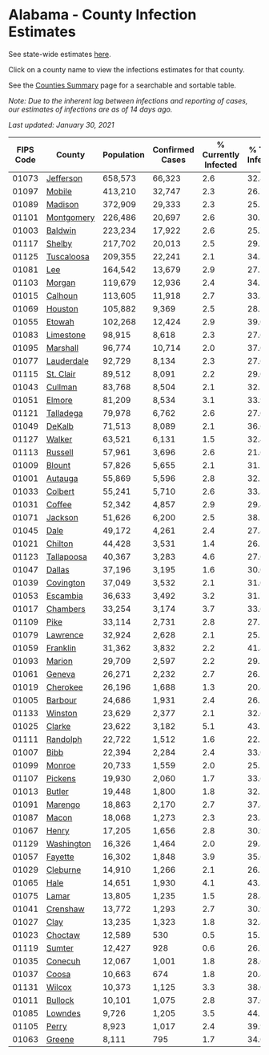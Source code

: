 # Alabama - County Infection Estimates

See state-wide estimates [here](/infections/us-al).

Click on a county name to view the infections estimates for that county.

See the [Counties Summary](/infections/summary-counties) page for a searchable and sortable table.

*Note: Due to the inherent lag between infections and reporting of cases, our estimates of infections are as of 14 days ago.*

*Last updated: January 30, 2021*

|   FIPS Code |                   County |   Population |   Confirmed Cases |   % Currently Infected |   % Total Infected |
|-------------|--------------------------|--------------|-------------------|------------------------|--------------------|
|       01073 |   [Jefferson](jefferson) |      658,573 |            66,323 |                    2.6 |               32.8 |
|       01097 |         [Mobile](mobile) |      413,210 |            32,747 |                    2.3 |               26.7 |
|       01089 |       [Madison](madison) |      372,909 |            29,333 |                    2.3 |               25.1 |
|       01101 | [Montgomery](montgomery) |      226,486 |            20,697 |                    2.6 |               30.7 |
|       01003 |       [Baldwin](baldwin) |      223,234 |            17,922 |                    2.6 |               25.7 |
|       01117 |         [Shelby](shelby) |      217,702 |            20,013 |                    2.5 |               29.7 |
|       01125 | [Tuscaloosa](tuscaloosa) |      209,355 |            22,241 |                    2.1 |               34.3 |
|       01081 |               [Lee](lee) |      164,542 |            13,679 |                    2.9 |               27.7 |
|       01103 |         [Morgan](morgan) |      119,679 |            12,936 |                    2.4 |               34.7 |
|       01015 |       [Calhoun](calhoun) |      113,605 |            11,918 |                    2.7 |               33.3 |
|       01069 |       [Houston](houston) |      105,882 |             9,369 |                    2.5 |               28.1 |
|       01055 |         [Etowah](etowah) |      102,268 |            12,424 |                    2.9 |               39.0 |
|       01083 |   [Limestone](limestone) |       98,915 |             8,618 |                    2.3 |               27.6 |
|       01095 |     [Marshall](marshall) |       96,774 |            10,714 |                    2.0 |               37.0 |
|       01077 | [Lauderdale](lauderdale) |       92,729 |             8,134 |                    2.3 |               27.6 |
|       01115 |   [St. Clair](st.-clair) |       89,512 |             8,091 |                    2.2 |               29.0 |
|       01043 |       [Cullman](cullman) |       83,768 |             8,504 |                    2.1 |               32.2 |
|       01051 |         [Elmore](elmore) |       81,209 |             8,534 |                    3.1 |               33.9 |
|       01121 |   [Talladega](talladega) |       79,978 |             6,762 |                    2.6 |               27.0 |
|       01049 |         [DeKalb](dekalb) |       71,513 |             8,089 |                    2.1 |               36.6 |
|       01127 |         [Walker](walker) |       63,521 |             6,131 |                    1.5 |               32.4 |
|       01113 |       [Russell](russell) |       57,961 |             3,696 |                    2.6 |               21.6 |
|       01009 |         [Blount](blount) |       57,826 |             5,655 |                    2.1 |               31.2 |
|       01001 |       [Autauga](autauga) |       55,869 |             5,596 |                    2.8 |               32.2 |
|       01033 |       [Colbert](colbert) |       55,241 |             5,710 |                    2.6 |               33.3 |
|       01031 |         [Coffee](coffee) |       52,342 |             4,857 |                    2.9 |               29.4 |
|       01071 |       [Jackson](jackson) |       51,626 |             6,200 |                    2.5 |               38.1 |
|       01045 |             [Dale](dale) |       49,172 |             4,261 |                    2.4 |               27.8 |
|       01021 |       [Chilton](chilton) |       44,428 |             3,531 |                    1.4 |               26.5 |
|       01123 | [Tallapoosa](tallapoosa) |       40,367 |             3,283 |                    4.6 |               27.6 |
|       01047 |         [Dallas](dallas) |       37,196 |             3,195 |                    1.6 |               30.0 |
|       01039 |   [Covington](covington) |       37,049 |             3,532 |                    2.1 |               31.0 |
|       01053 |     [Escambia](escambia) |       36,633 |             3,492 |                    3.2 |               31.7 |
|       01017 |     [Chambers](chambers) |       33,254 |             3,174 |                    3.7 |               33.6 |
|       01109 |             [Pike](pike) |       33,114 |             2,731 |                    2.8 |               27.5 |
|       01079 |     [Lawrence](lawrence) |       32,924 |             2,628 |                    2.1 |               25.2 |
|       01059 |     [Franklin](franklin) |       31,362 |             3,832 |                    2.2 |               41.8 |
|       01093 |         [Marion](marion) |       29,709 |             2,597 |                    2.2 |               29.2 |
|       01061 |         [Geneva](geneva) |       26,271 |             2,232 |                    2.7 |               26.2 |
|       01019 |     [Cherokee](cherokee) |       26,196 |             1,688 |                    1.3 |               20.8 |
|       01005 |       [Barbour](barbour) |       24,686 |             1,931 |                    2.4 |               26.1 |
|       01133 |       [Winston](winston) |       23,629 |             2,377 |                    2.1 |               32.6 |
|       01025 |         [Clarke](clarke) |       23,622 |             3,182 |                    5.1 |               43.1 |
|       01111 |     [Randolph](randolph) |       22,722 |             1,512 |                    1.6 |               22.5 |
|       01007 |             [Bibb](bibb) |       22,394 |             2,284 |                    2.4 |               33.0 |
|       01099 |         [Monroe](monroe) |       20,733 |             1,559 |                    2.0 |               25.2 |
|       01107 |       [Pickens](pickens) |       19,930 |             2,060 |                    1.7 |               33.6 |
|       01013 |         [Butler](butler) |       19,448 |             1,800 |                    1.8 |               32.5 |
|       01091 |       [Marengo](marengo) |       18,863 |             2,170 |                    2.7 |               37.8 |
|       01087 |           [Macon](macon) |       18,068 |             1,273 |                    2.3 |               23.3 |
|       01067 |           [Henry](henry) |       17,205 |             1,656 |                    2.8 |               30.9 |
|       01129 | [Washington](washington) |       16,326 |             1,464 |                    2.0 |               29.8 |
|       01057 |       [Fayette](fayette) |       16,302 |             1,848 |                    3.9 |               35.6 |
|       01029 |     [Cleburne](cleburne) |       14,910 |             1,266 |                    2.1 |               26.7 |
|       01065 |             [Hale](hale) |       14,651 |             1,930 |                    4.1 |               43.3 |
|       01075 |           [Lamar](lamar) |       13,805 |             1,235 |                    1.5 |               28.8 |
|       01041 |     [Crenshaw](crenshaw) |       13,772 |             1,293 |                    2.7 |               30.9 |
|       01027 |             [Clay](clay) |       13,235 |             1,323 |                    1.8 |               32.8 |
|       01023 |       [Choctaw](choctaw) |       12,589 |               530 |                    0.5 |               15.7 |
|       01119 |         [Sumter](sumter) |       12,427 |               928 |                    0.6 |               26.7 |
|       01035 |       [Conecuh](conecuh) |       12,067 |             1,001 |                    1.8 |               28.6 |
|       01037 |           [Coosa](coosa) |       10,663 |               674 |                    1.8 |               20.4 |
|       01131 |         [Wilcox](wilcox) |       10,373 |             1,125 |                    3.3 |               38.0 |
|       01011 |       [Bullock](bullock) |       10,101 |             1,075 |                    2.8 |               37.6 |
|       01085 |       [Lowndes](lowndes) |        9,726 |             1,205 |                    3.5 |               44.1 |
|       01105 |           [Perry](perry) |        8,923 |             1,017 |                    2.4 |               39.9 |
|       01063 |         [Greene](greene) |        8,111 |               795 |                    1.7 |               34.0 |